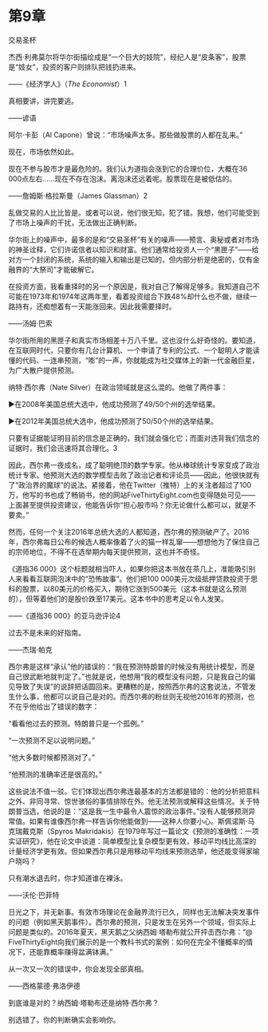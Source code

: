 # 第9章  
交易圣杯

杰西·利弗莫尔将华尔街描绘成是“一个巨大的妓院”，经纪人是“皮条客”，股票是“妓女”，投资的客户则排队把钱扔进来。

——《经济学人》（_The Economist_）1

真相要讲，讲完要逃。

——谚语

阿尔·卡彭（Al Capone）曾说：“市场噪声太多。那些做股票的人都在乱来。”

现在，市场依然如此。

现在不参与股市才是最危险的。我们认为道指会涨到它的合理价位，大概在36 000点左右……现在不存在泡沫。离泡沫还远着呢。股票现在是被低估的。

——詹姆斯·格拉斯曼（James Glassman）2

乱做交易的人比比皆是。或者可以说，他们很无知，犯了错。我想，他们可能受到了市场上噪声的干扰，无法做出正确判断。

华尔街上的噪声中，最多的是和“交易圣杯”有关的噪声——预言、奥秘或者对市场的神圣诠释，它们许诺信者以知识和财富。他们通常给投资人一个“黑匣子”——给对方一个封闭的系统，系统的输入和输出是已知的，但内部分析是绝密的，仅有金融界的“大祭司”才能破解它。

在投资方面，我看重择时的另一个原因是，我对自己了解得足够多。我知道自己不可能在1973年和1974年这两年里，看着投资组合下跌48%却什么也不做，继续一路持有，还痴想着有一天能涨回来。因此我需要择时。

——汤姆·巴索

华尔街所用的黑匣子和真实市场相差十万八千里。这也没什么好奇怪的。要知道，在互联网时代，只要你有几台计算机、一个申请了专利的公式、一个聪明人才能读懂的代码、一连串预测，“嘭”的一声，你就能成为社交媒体上的新一代金融巨星，为广大散户提供预测。

纳特·西尔弗（Nate Silver）在政治领域就是这么混的。他做了两件事：

►在2008年美国总统大选中，他成功预测了49/50个州的选举结果。

►在2012年美国总统大选中，他成功预测了50/50个州的选举结果。

只要有证据能证明目前的信念是正确的，我们就会强化它；而面对违背我们信念的证据时，我们会迅速将其合理化。3

因此，西尔弗一夜成名，成了聪明绝顶的数学专家。他从棒球统计专家变成了政治统计专家。他预测大选的数学模型击败了政治记者和评论员——因此，他很快就有了“政治界的魔球”的说法。紧接着，他在Twitter（推特）上的关注者超过了100万，他写的书也成了畅销书，他的网站FiveThirtyEight.com也变得随处可见——上面甚至提供投资建议，他能告诉你“担心股市吗？你无论做什么都可以，就是不要卖。”

然而，任何一个关注2016年总统大选的人都知道，西尔弗的预测破产了。2016年，西尔弗每日公布的候选人概率像着了火的猫一样乱窜——想想他为了保住自己的宗师地位，不得不在选举期内每天提供预测，这也并不奇怪。

《道指36 000》这个标题就相当吓人，如果你把这本书放在茶几上，准能吸引别人来看看互联网泡沫中的“恐怖故事”。他们把100 000美元次级抵押贷款投资于思科的股票，以80美元的价格买入，期待它涨到500美元（这本书就是这么预测的），但等着他们的是股价跌至17美元。这本书中的思考足以令人发笑。

——《道指36 000》的亚马逊评论4

过去不是未来的好指南。

——杰瑞·帕克

西尔弗是这样“承认”他的错误的：“我在预测特朗普的时候没有用统计模型，而是自己很武断地就判定了。”也就是说，他想用“我的模型没有问题，只是我自己的偏见导致了失误”的说辞把话圆回来。更糟糕的是，按照西尔弗的这套说法，不管发生什么事，他都可以说自己是对的。而西尔弗的粉丝则无视他2016年的预测，也不在乎他给出了错误的数字：

“看看他过去的预测。特朗普只是一个孤例。”

“一次预测不足以说明问题。”

“他大多数时候都预测对了。”

“他预测的准确率还是很高的。”

这些说法不值一驳。它们体现出西尔弗连最基本的方法都是错的：他的分析把意料之外、非同寻常、惊世骇俗的事情排除在外。他无法预测或解释这些情况。关于特朗普当选，他说的是：“这是我一生中最令人震惊的政治事件。”没有人能够预测异常值。如果有谁像西尔弗一样告诉你他能做到——这种人你要小心。斯佩诺斯·马克瑞戴克斯（Spyros Makridakis）在1979年写过一篇论文《预测的准确性：一项实证研究》，他在论文中谈道：简单模型比复杂模型更有效，移动平均线比高深的计量经济学更有效。但如果西尔弗只是用移动平均线来预测选举，他还能变得家喻户晓吗？

只有潮水退去时，你才知道谁在裸泳。

——沃伦·巴菲特

日光之下，并无新事。有效市场理论在金融界流行已久，同样也无法解决突发事件的问题（例如黑天鹅事件）。西尔弗的预测，只是发生在另外一个领域，但实际上问题是类似的。2016年夏天，黑天鹅之父纳西姆·塔勒布就公开抨击西尔弗：“@ FiveThirtyEight向我们展示的是一个教科书式的案例：如何在完全不懂概率的情况下，还能靠概率赚得盆满钵满。”

从一次又一次的错误中，你会发现全部真相。

——西格蒙德·弗洛伊德

到底谁是对的？纳西姆·塔勒布还是纳特·西尔弗？

别选错了。你的判断确实会影响你。